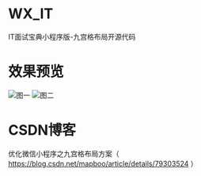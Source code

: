 WX_IT
=======

IT面试宝典小程序版-九宫格布局开源代码

效果预览
=======
![图一](https://raw.githubusercontent.com/mapboo/WX_IT/master/%E5%9B%BE1.png)
![图二](https://raw.githubusercontent.com/mapboo/WX_IT/master/%E5%9B%BE2.png)


CSDN博客
=======
优化微信小程序之九宫格布局方案（ https://blog.csdn.net/mapboo/article/details/79303524 ）



